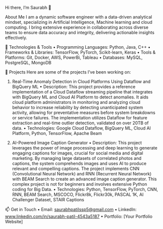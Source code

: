 Hi there, I’m Saurabh 👋

About Me
I am a dynamic software engineer with a data-driven analytical mindset, specializing in Artificial Intelligence, Machine learning and cloud computing. I bring extensive experience in collaborating across diverse teams to ensure data accuracy and integrity, delivering actionable insights effectively.

🔧 Technologies & Tools
	•	Programming Languages: Python, Java, C++ 
	•	Frameworks & Libraries: TensorFlow, PyTorch, Scikit-learn, Keras
	•	Tools & Platforms: Git, Docker, AWS, PowerBi, Tableau
	•	Databases: MySQL, PostgreSQL, MongoDB

 🌟 Projects
 Here are some of the projects I’ve been working on:

 1. Real-Time Anomaly Detection in Cloud Platforms Using Dataflow and BigQuery ML
	•	Description: This project provides a reference implementation of a Cloud Dataflow streaming pipeline that integrates with BigQuery ML and Cloud AI Platform to detect anomalies. It aids cloud platform administrators in monitoring and analyzing cloud behavior to increase reliability by detecting unanticipated system activity, allowing for preventative measures before system breakdowns or service failures. The implementation utilizes Dataflow for feature extraction and real-time outlier detection, validated on over 20TB of data.
	•	Technologies: Google Cloud Dataflow, BigQuery ML, Cloud AI Platform, Python, TensorFlow, Apache Beam

 2. AI-Powered Image Caption Generator
	•	Description: This project leverages the power of image processing and deep learning to generate engaging captions for images, crucial for social media and digital marketing. By managing large datasets of correlated photos and captions, the system comprehends images and uses AI to produce relevant and compelling captions. The project implements CNN (Convolutional Neural Network) and RNN (Recurrent Neural Network) with BEAM Search to create an advanced image caption generator. This complex project is not for beginners and involves extensive Python coding for Big Data.
	•	Technologies: Python, TensorFlow, PyTorch, CNN, RNN, BEAM Search, MSCOCO, Flickr8k, Flickr30k, PASCAL 1K, AI Challenger Dataset, STAIR Captions

📫 Get in Touch
	•	Email: saurabhpatilssp5@gmail.com
	•	LinkedIn: www.linkedin.com/in/saurabh-patil-4543a5187
	•	Portfolio: [Your Portfolio Website]

 
<!---
Saurabh-patil05/Saurabh-patil05 is a ✨ special ✨ repository because its `README.md` (this file) appears on your GitHub profile.
You can click the Preview link to take a look at your changes.
--->
